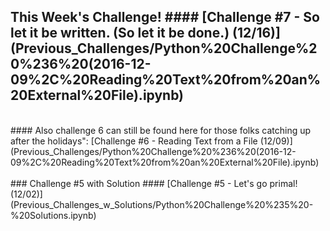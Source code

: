 ## This Week's Challenge! #### [Challenge #7 - So let it be written. (So let it be done.) (12/16)] (Previous_Challenges/Python%20Challenge%20%236%20(2016-12-09%2C%20Reading%20Text%20from%20an%20External%20File).ipynb)
<br> 
#### Also challenge 6 can still be found here for those folks catching up after the holidays": [Challenge #6 - Reading Text from a File (12/09)] (Previous_Challenges/Python%20Challenge%20%236%20(2016-12-09%2C%20Reading%20Text%20from%20an%20External%20File).ipynb)
<br> 
<br> 
### Challenge #5 with Solution
#### [Challenge #5 - Let's go primal! (12/02)] (Previous_Challenges_w_Solutions/Python%20Challenge%20%235%20-%20Solutions.ipynb)


